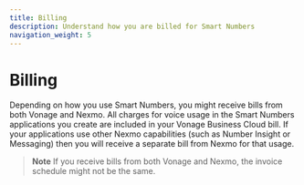 ```yaml
---
title: Billing
description: Understand how you are billed for Smart Numbers
navigation_weight: 5
---
```


# Billing

Depending on how you use Smart Numbers, you might receive bills from both Vonage and Nexmo. All charges for voice usage in the Smart Numbers applications you create are included in your Vonage Business Cloud bill. If your applications use other Nexmo capabilities (such as Number Insight or Messaging) then you will receive a separate bill from Nexmo for that usage.

> **Note** If you receive bills from both Vonage and Nexmo, the invoice schedule might not be the same.
